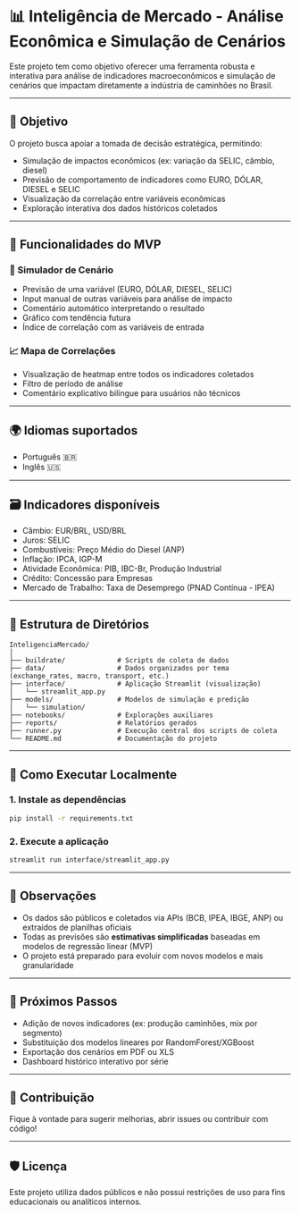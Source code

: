
# 📊 Inteligência de Mercado - Análise Econômica e Simulação de Cenários

Este projeto tem como objetivo oferecer uma ferramenta robusta e interativa para análise de indicadores macroeconômicos e simulação de cenários que impactam diretamente a indústria de caminhões no Brasil.

---

## 🎯 Objetivo

O projeto busca apoiar a tomada de decisão estratégica, permitindo:

- Simulação de impactos econômicos (ex: variação da SELIC, câmbio, diesel)
- Previsão de comportamento de indicadores como EURO, DÓLAR, DIESEL e SELIC
- Visualização da correlação entre variáveis econômicas
- Exploração interativa dos dados históricos coletados

---

## 🧠 Funcionalidades do MVP

### 🔧 Simulador de Cenário

- Previsão de uma variável (EURO, DÓLAR, DIESEL, SELIC)
- Input manual de outras variáveis para análise de impacto
- Comentário automático interpretando o resultado
- Gráfico com tendência futura
- Índice de correlação com as variáveis de entrada

### 📈 Mapa de Correlações

- Visualização de heatmap entre todos os indicadores coletados
- Filtro de período de análise
- Comentário explicativo bilíngue para usuários não técnicos

---

## 🌍 Idiomas suportados

- Português 🇧🇷
- Inglês 🇺🇸

---

## 🗃️ Indicadores disponíveis

- Câmbio: EUR/BRL, USD/BRL
- Juros: SELIC
- Combustíveis: Preço Médio do Diesel (ANP)
- Inflação: IPCA, IGP-M
- Atividade Econômica: PIB, IBC-Br, Produção Industrial
- Crédito: Concessão para Empresas
- Mercado de Trabalho: Taxa de Desemprego (PNAD Contínua - IPEA)

---

## 📂 Estrutura de Diretórios

```
InteligenciaMercado/
│
├── buildrate/             # Scripts de coleta de dados
├── data/                  # Dados organizados por tema (exchange_rates, macro, transport, etc.)
├── interface/             # Aplicação Streamlit (visualização)
│   └── streamlit_app.py
├── models/                # Modelos de simulação e predição
│   └── simulation/
├── notebooks/             # Explorações auxiliares
├── reports/               # Relatórios gerados
├── runner.py              # Execução central dos scripts de coleta
└── README.md              # Documentação do projeto
```

---

## 🚀 Como Executar Localmente

### 1. Instale as dependências
```bash
pip install -r requirements.txt
```

### 2. Execute a aplicação
```bash
streamlit run interface/streamlit_app.py
```

---

## 📌 Observações

- Os dados são públicos e coletados via APIs (BCB, IPEA, IBGE, ANP) ou extraídos de planilhas oficiais
- Todas as previsões são **estimativas simplificadas** baseadas em modelos de regressão linear (MVP)
- O projeto está preparado para evoluir com novos modelos e mais granularidade

---

## 🧪 Próximos Passos

- Adição de novos indicadores (ex: produção caminhões, mix por segmento)
- Substituição dos modelos lineares por RandomForest/XGBoost
- Exportação dos cenários em PDF ou XLS
- Dashboard histórico interativo por série

---

## 🤝 Contribuição

Fique à vontade para sugerir melhorias, abrir issues ou contribuir com código!

---

## 🛡️ Licença

Este projeto utiliza dados públicos e não possui restrições de uso para fins educacionais ou analíticos internos.
